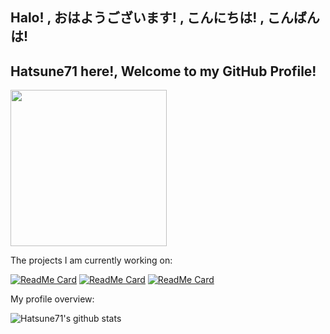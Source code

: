 ## Halo! , おはようございます! , こんにちは! , こんばんは!

## Hatsune71 here!, Welcome to my GitHub Profile!

<img align='center' src='https://raw.githubusercontent.com/Hatsune71/Hatsune71/master/miku.gif' width='250"'>
<br/>

<div><p>The projects I am currently working on: </p></div>

[![ReadMe Card](https://github-readme-stats.vercel.app/api/pin/?username=Hatsune71&repo=device_xiaomi_ysl)](https://github.com/Hatsune71/device_xiaomi_ysl)
[![ReadMe Card](https://github-readme-stats.vercel.app/api/pin/?username=Hatsune71&repo=device_xiaomi_msm8953-common-ysl)](https://github.com/Hatsune71/device_xiaomi_msm8953-common-ysl)
[![ReadMe Card](https://github-readme-stats.vercel.app/api/pin/?username=Hatsune71&repo=vendor_xiaomi_ysl)](https://github.com/Hatsune71/vendor_xiaomi_ysl)
<br/>
<div><p>My profile overview: </p></div>

![Hatsune71's github stats](https://github-readme-stats.vercel.app/api?username=Hatsune71&show_icons=true)

